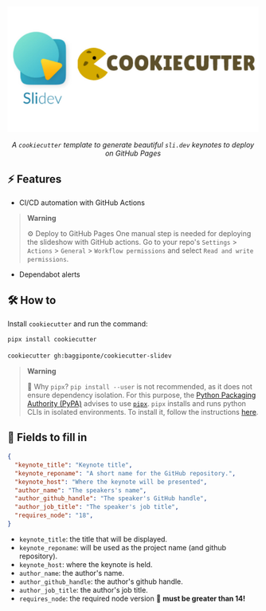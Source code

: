 <center>

![logo](./assets/cookiecutter-slidev.png)

_A `cookiecutter` template to generate beautiful `sli.dev` keynotes to deploy on GitHub Pages_

</center>

## ⚡ Features

- CI/CD automation with GitHub Actions

> **Warning**
>
> ⚙️ Deploy to GitHub Pages
> One manual step is needed for deploying the slideshow with GitHub actions. Go to your repo's `Settings` > `Actions` > `General` > `Workflow permissions` and select `Read and write permissions`.

- Dependabot alerts

## 🛠️ How to

Install `cookiecutter` and run the command:

```bash
pipx install cookiecutter

cookiecutter gh:baggiponte/cookiecutter-slidev
```

> **Warning**
>
> 🔎 Why `pipx`?
> `pip install --user` is not recommended, as it does not ensure dependency isolation. For this purpose, the [Python Packaging Authority (PyPA)](https://www.pypa.io/en/latest/) advises to use [`pipx`](https://pypa.github.io/pipx/). `pipx` installs and runs python CLIs in isolated environments. To install it, follow the instructions [here](https://pypa.github.io/pipx/#install-pipx).

## 📝 Fields to fill in

```json
{
  "keynote_title": "Keynote title",
  "keynote_reponame": "A short name for the GitHub repository.",
  "keynote_host": "Where the keynote will be presented",
  "author_name": "The speakers's name",
  "author_github_handle": "The speaker's GitHub handle",
  "author_job_title": "The speaker's job title",
  "requires_node": "18",
}
```

- `keynote_title`: the title that will be displayed.
- `keynote_reponame`: will be used as the project name (and github repository).
- `keynote_host`: where the keynote is held.
- `author_name`: the author's name.
- `author_github_handle`: the author's github handle.
- `author_job_title`: the author's job title.
- `requires_node`: the required node version 🚨 **must be greater than 14!**
